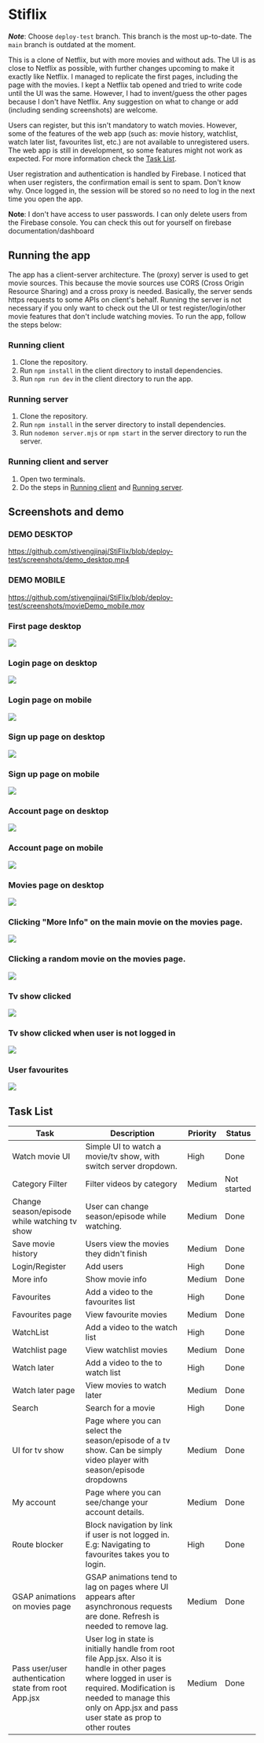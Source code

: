 # Stiflix

***Note***: Choose `deploy-test` branch. This branch is the most up-to-date. The `main` branch is outdated at the moment.

This is a clone of Netflix, but with more movies and without ads. The UI is as close
to Netflix as possible, with further changes upcoming to make it exactly like Netflix. I managed
to replicate the first pages, including the page with the movies. I kept a Netflix tab opened and
tried to write code until the UI was the same. However, I had to invent/guess the other 
pages because I don't have Netflix. Any suggestion on what to change or add (including sending screenshots)
are welcome.

Users can register, but this isn't mandatory to watch movies. However, some of the features
of the web app (such as: movie history, watchlist, watch later list, favourites list, etc.) 
are not available to unregistered users. The web app is still in development, so some features
might not work as expected. For more information check the [Task List](#task-list).

User registration and authentication is handled by Firebase. I noticed that when user registers, 
the confirmation email is sent to spam. Don't know why. Once logged in, the session will be stored
so no need to log in the next time you open the app.

**Note**: I don't have access to user passwords. I can only delete users from the Firebase console. You can check this out for yourself on firebase documentation/dashboard

## Running the app
The app has a client-server architecture. The (proxy) server is used to get movie sources. This because
the movie sources use CORS (Cross Origin Resource Sharing) and a cross proxy is needed. Basically, the server
sends https requests to some APIs on client's behalf. Running the server
is not necessary if you only want to check out the UI or test register/login/other movie features that
don't include watching movies. To run the app, follow the steps below:

### Running client

1. Clone the repository.
2. Run `npm install` in the client directory to install dependencies.
3. Run `npm run dev` in the client directory to run the app.

### Running server

1. Clone the repository.
2. Run `npm install` in the server directory to install dependencies.
3. Run `nodemon server.mjs` or `npm start` in the server directory to run the server.

### Running client and server

1. Open two terminals.
2. Do the steps in [Running client](#running-client) and [Running server](#running-server).

## Screenshots and demo

### DEMO DESKTOP
https://github.com/stivengjinaj/StiFlix/blob/deploy-test/screenshots/demo_desktop.mp4

### DEMO MOBILE
https://github.com/stivengjinaj/StiFlix/blob/deploy-test/screenshots/movieDemo_mobile.mov

### First page desktop
![](/screenshots/initialPage_desktop.png)
### Login page on desktop
![](/screenshots/loginPage_desktop.png)
### Login page on mobile
![](/screenshots/loginPage_mobile.png)  
### Sign up page on desktop
![](/screenshots/signupPage_desktop.png)
### Sign up page on mobile
![](/screenshots/signupPage_mobile.png)
### Account page on desktop
![](/screenshots/accountPage_desktop.png)
### Account page on mobile
![](/screenshots/accountPage_mobile.png)
### Movies page on desktop
![](/screenshots/moviesPage_desktop.png)
### Clicking "More Info" on the main movie on the movies page.
![](/screenshots/moreinfo_desktop.png)
### Clicking a random movie on the movies page.
![](/screenshots/movieClicked_desktop.png)
### Tv show clicked
![](/screenshots/tvshowClicked_desktop.png)
### Tv show clicked when user is not logged in
![](/screenshots/notLoggedIn_desktop.png)
### User favourites
![](/screenshots/userFavourites_desktop.png)



## Task List

| Task                                                  | Description                                                                                                                                                                                                                        | Priority | Status      |
|-------------------------------------------------------|------------------------------------------------------------------------------------------------------------------------------------------------------------------------------------------------------------------------------------|----------|-------------|
| Watch movie UI                                        | Simple UI to watch a movie/tv show, with switch server dropdown.                                                                                                                                                                   | High     | Done        |
| Category Filter                                       | Filter videos by category                                                                                                                                                                                                          | Medium   | Not started |
| Change season/episode while watching tv show          | User can change season/episode while watching.                                                                                                                                                                                     | Medium   | Done        |
| Save movie history                                    | Users view the movies they didn't finish                                                                                                                                                                                           | Medium   | Done        |
| Login/Register                                        | Add users                                                                                                                                                                                                                          | High     | Done        |
| More info                                             | Show movie info                                                                                                                                                                                                                    | Medium   | Done        |
| Favourites                                            | Add a video to the favourites list                                                                                                                                                                                                 | High     | Done        |
| Favourites page                                       | View favourite movies                                                                                                                                                                                                              | Medium   | Done        |
| WatchList                                             | Add a video to the watch list                                                                                                                                                                                                      | High     | Done        |
| Watchlist page                                        | View watchlist movies                                                                                                                                                                                                              | Medium   | Done        |
| Watch later                                           | Add a video to the to watch list                                                                                                                                                                                                   | High     | Done        |
| Watch later page                                      | View movies to watch later                                                                                                                                                                                                         | Medium   | Done        |
| Search                                                | Search for a movie                                                                                                                                                                                                                 | High     | Done        |
| UI for tv show                                        | Page where you can select the season/episode of a tv show. Can be simply video player with season/episode dropdowns                                                                                                                | Medium   | Done        |
| My account                                            | Page where you can see/change your account details.                                                                                                                                                                                | Medium   | Done        |
| Route blocker                                         | Block navigation by link if user is not logged in. E.g: Navigating to favourites takes you to login.                                                                                                                               | High     | Done        |
| GSAP animations on movies page                        | GSAP animations tend to lag on pages where UI appears after asynchronous requests are done. Refresh is needed to remove lag.                                                                                                       | Medium   | Done        |
| Pass user/user authentication state from root App.jsx | User log in state is initially handle from root file App.jsx. Also it is handle in other pages where logged in user is required. Modification is needed to manage this only on App.jsx and pass user state as prop to other routes | Medium   | Done        |







